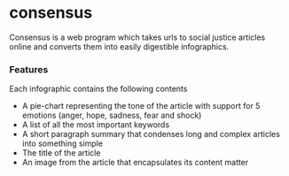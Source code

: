 # consensus

Consensus is a web program which takes urls to social justice articles online and converts them into easily digestible infographics.

### Features

Each infographic contains the following contents

- A pie-chart representing the tone of the article with support for 5 emotions (anger, hope, sadness, fear and shock)
- A list of all the most important keywords
- A short paragraph summary that condenses long and complex articles into something simple
- The title of the article
- An image from the article that encapsulates its content matter
